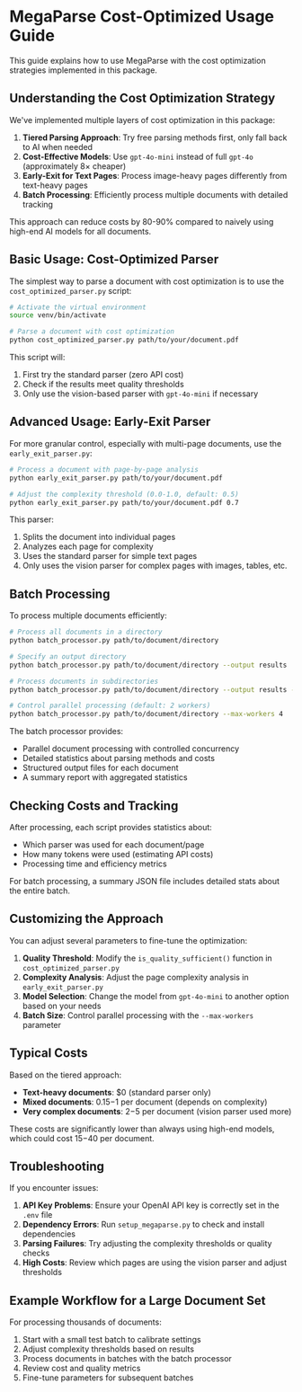 # MegaParse Cost-Optimized Usage Guide

This guide explains how to use MegaParse with the cost optimization strategies implemented in this package.

## Understanding the Cost Optimization Strategy

We've implemented multiple layers of cost optimization in this package:

1. **Tiered Parsing Approach**: Try free parsing methods first, only fall back to AI when needed
2. **Cost-Effective Models**: Use `gpt-4o-mini` instead of full `gpt-4o` (approximately 8× cheaper)
3. **Early-Exit for Text Pages**: Process image-heavy pages differently from text-heavy pages
4. **Batch Processing**: Efficiently process multiple documents with detailed tracking

This approach can reduce costs by 80-90% compared to naively using high-end AI models for all documents.

## Basic Usage: Cost-Optimized Parser

The simplest way to parse a document with cost optimization is to use the `cost_optimized_parser.py` script:

```bash
# Activate the virtual environment
source venv/bin/activate

# Parse a document with cost optimization
python cost_optimized_parser.py path/to/your/document.pdf
```

This script will:
1. First try the standard parser (zero API cost)
2. Check if the results meet quality thresholds
3. Only use the vision-based parser with `gpt-4o-mini` if necessary

## Advanced Usage: Early-Exit Parser

For more granular control, especially with multi-page documents, use the `early_exit_parser.py`:

```bash
# Process a document with page-by-page analysis
python early_exit_parser.py path/to/your/document.pdf

# Adjust the complexity threshold (0.0-1.0, default: 0.5)
python early_exit_parser.py path/to/your/document.pdf 0.7
```

This parser:
1. Splits the document into individual pages
2. Analyzes each page for complexity
3. Uses the standard parser for simple text pages
4. Only uses the vision parser for complex pages with images, tables, etc.

## Batch Processing

To process multiple documents efficiently:

```bash
# Process all documents in a directory
python batch_processor.py path/to/document/directory

# Specify an output directory
python batch_processor.py path/to/document/directory --output results

# Process documents in subdirectories
python batch_processor.py path/to/document/directory --output results --recursive

# Control parallel processing (default: 2 workers)
python batch_processor.py path/to/document/directory --max-workers 4
```

The batch processor provides:
- Parallel document processing with controlled concurrency
- Detailed statistics about parsing methods and costs
- Structured output files for each document
- A summary report with aggregated statistics

## Checking Costs and Tracking

After processing, each script provides statistics about:
- Which parser was used for each document/page
- How many tokens were used (estimating API costs)
- Processing time and efficiency metrics

For batch processing, a summary JSON file includes detailed stats about the entire batch.

## Customizing the Approach

You can adjust several parameters to fine-tune the optimization:

1. **Quality Threshold**: Modify the `is_quality_sufficient()` function in `cost_optimized_parser.py`
2. **Complexity Analysis**: Adjust the page complexity analysis in `early_exit_parser.py`
3. **Model Selection**: Change the model from `gpt-4o-mini` to another option based on your needs
4. **Batch Size**: Control parallel processing with the `--max-workers` parameter

## Typical Costs

Based on the tiered approach:

- **Text-heavy documents**: $0 (standard parser only)
- **Mixed documents**: $0.15-$1 per document (depends on complexity)
- **Very complex documents**: $2-$5 per document (vision parser used more)

These costs are significantly lower than always using high-end models, which could cost $15-$40 per document.

## Troubleshooting

If you encounter issues:

1. **API Key Problems**: Ensure your OpenAI API key is correctly set in the `.env` file
2. **Dependency Errors**: Run `setup_megaparse.py` to check and install dependencies
3. **Parsing Failures**: Try adjusting the complexity thresholds or quality checks
4. **High Costs**: Review which pages are using the vision parser and adjust thresholds

## Example Workflow for a Large Document Set

For processing thousands of documents:

1. Start with a small test batch to calibrate settings
2. Adjust complexity thresholds based on results
3. Process documents in batches with the batch processor
4. Review cost and quality metrics
5. Fine-tune parameters for subsequent batches
